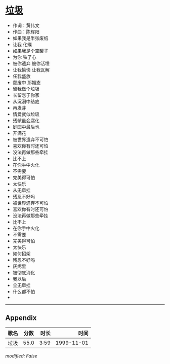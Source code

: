 # [垃圾](https://music.163.com/song?id=26075128)

* 作词：黄伟文
* 作曲：陈辉阳
* 如果我是半张废纸
* 让我 化蝶
* 如果我是个空罐子
* 为你 铁了心
* 被你遗弃 被你活埋
* 让我愉快 让我瓦解
* 任我盛放
* 颓废中 那媚态
* 留我做个垃圾
* 长留恋于你家
* 从沉溺中结疤
* 再发芽
* 情爱就似垃圾
* 残骸虽会腐化
* 庭园中最后也
* 开满花
* 被世界遗弃不可怕
* 喜欢你有时还可怕
* 没法再做那些牵挂
* 比不上
* 在你手中火化
* 不需要
* 完美得可怕
* 太快乐
* 从无牵挂
* 残忍不好吗
* 被世界遗弃不可怕
* 喜欢你有时还可怕
* 没法再做那些牵挂
* 比不上
* 在你手中火化
* 不需要
* 完美得可怕
* 太快乐
* 如何招架
* 残忍不好吗
* 灰烬里
* 被彻底消化
* 我以后
* 全无牵挂
* 什么都不怕
* 


---

## Appendix

|歌名|分数|时长|时间|
|:---|:---:|---:|---:|
|垃圾|55.0|3:59|1999-11-01

*modified: False*